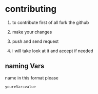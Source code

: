 # contributing
1. to contribute first of all fork the github 

2. make your changes

3. push and send request

4. i will take look at it and accept if needed

## naming Vars
name in this format please
```cpp
youreVar=value
```
